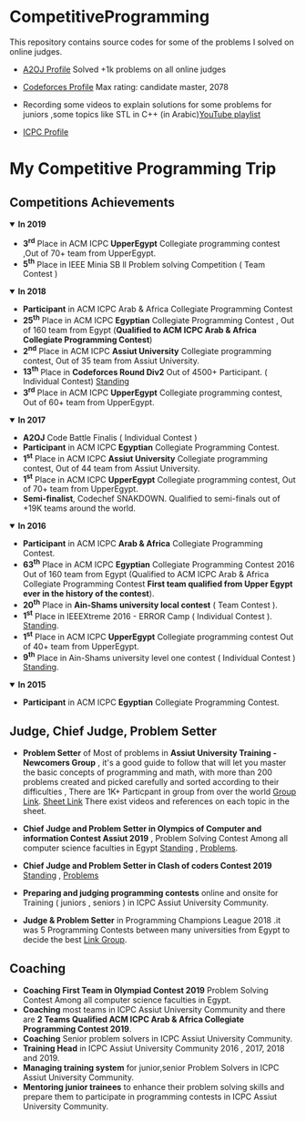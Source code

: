# CompetitiveProgramming
This repository contains source codes for some of the problems I solved on online judges.
*  [A2OJ Profile](https://a2oj.com/profile?Username=hussien_egyptian) Solved +1k problems on all online judges

*  [Codeforces Profile](https://codeforces.com/profile/Hussien_Ibrahiem) Max rating: candidate master, 2078

*  Recording some videos to explain solutions for some problems for juniors ,some topics like STL in C++
 (in Arabic)[YouTube playlist](https://www.youtube.com/channel/UCCH8yNJMxFsfWq7hJ-Ag4gg?view_as=subscriber) 

* [ICPC Profile](https://icpc.baylor.edu/ICPCID/LDIDJS5NF3QD)
# My Competitive Programming Trip
## Competitions Achievements

<details open>
 <summary><b>In 2019</b></summary>
  <p> 
 <ul>
   <li><b>3<sup>rd</sup></b> Place in ACM ICPC <b>UpperEgypt</b> Collegiate programming contest ,Out of 70+ team from UpperEgypt.</li>
   <li><b>5<sup>th</sup></b> Place in IEEE Minia SB ll Problem solving Competition ( Team Contest )</li>
 </ul>
 </p>
</details>


<details open>
 <summary><b>In 2018</b></summary>
  <p> 
 <ul>
  <li><b>Participant</b> in ACM ICPC </b>Arab & Africa</b> Collegiate Programming Contest</li>
   <li><b>25<sup>th</sup></b> Place in ACM ICPC <b>Egyptian</b> Collegiate Programming Contest , Out of 160 team from Egypt (<b>Qualified to ACM ICPC Arab & Africa Collegiate Programming Contest</b>)</li>
   <li><b>2<sup>nd</sup></b> Place in ACM ICPC <b>Assiut University</b> Collegiate programming contest, Out of 35 team from Assiut University. </li>
   <li><b>13<sup>th</sup></b> Place in <b>Codeforces Round Div2</b>  Out of 4500+ Participant. ( Individual Contest)  <a href="https://codeforces.com/contest/979/standings/participant/17575958#p17575958">Standing</a>
</li>
   <li><b>3<sup>rd</sup></b> Place in ACM ICPC <b>UpperEgypt</b> Collegiate programming contest, Out of 60+ team from UpperEgypt. </li>
   
 </ul>
 </p>
</details>

<details open>
 <summary><b>In 2017</b></summary>
  <p> 
 <ul>
  <li> <b>A2OJ</b> Code Battle Finalis ( Individual Contest ) </li>
  <li><b>Participant</b> in ACM ICPC <b>Egyptian</b> Collegiate Programming Contest.</li>
  <li><b>1<sup>st</sup></b> Place in ACM ICPC <b>Assiut University</b> Collegiate programming contest, Out of 44 team from Assiut University.</li>
  <li><b>1<sup>st</sup></b> Place in ACM ICPC <b>UpperEgypt</b> Collegiate programming contest, Out of 70+ team from UpperEgypt. </li> 
  <li><b>Semi-finalist</b>, Codechef SNAKDOWN. Qualified to semi-finals out of +19K teams around the world. </li>
 </ul>
 </p>
</details>

<details open>
 <summary><b>In 2016</b></summary>
  <p> 
 <ul>
  <li><b>Participant</b> in ACM ICPC <b>Arab & Africa</b> Collegiate Programming Contest.</li>
  <li><b>63<sup>th</sup></b> Place in ACM ICPC <b>Egyptian</b> Collegiate Programming Contest 2016 Out of 160 team from Egypt (Qualified to ACM ICPC Arab & Africa Collegiate Programming Contest <b>First team qualified from Upper Egypt ever in the history of the contest</b>).</li>
  <li><b>20<sup>th</sup></b> Place in <b>Ain-Shams university local contest</b> ( Team Contest ).</li>
  <li><b>1<sup>st</sup></b> Place in IEEEXtreme 2016 - ERROR Camp  ( Individual Contest ).   <a href="https://codeforces.com/group/yDgfwmKNMS/contest/205446/standings/groupmates/true">Standing</a>.</li>
  <li><b>1<sup>st</sup></b> Place in ACM ICPC <b>UpperEgypt</b> Collegiate programming contest Out of 40+ team from UpperEgypt.</li>
  <li><b>9<sup>th</sup></b> Place in Ain-Shams university level one contest ( Individual Contest ) <a href="https://codeforces.com/group/iRheA985aq/contest/205996/standings/groupmates/true">Standing</a>. </li>
 </ul>
 </p>
</details>

<details open>
 <summary><b>In 2015</b></summary>
  <p> 
 <ul>
  <li> <b>Participant</b> in ACM ICPC <b>Egyptian</b> Collegiate Programming Contest. </li>
 </ul>
 </p>
</details>

## Judge, Chief Judge, Problem Setter

*  **Problem Setter** of Most of problems in **Assiut University Training - Newcomers Group** , it's a good guide to follow that will let you master the basic concepts of programming and math, with more than 200 problems created and picked carefully and sorted according to their difficulties , There are 1K+ Particpant in group from over the world [Group Link](https://codeforces.com/group/MWSDmqGsZm/contests). [Sheet Link](https://docs.google.com/spreadsheets/d/12XlGl2Nae1NXRDNet_bGQ2HM2O3kq-9FS0Jm2pDwFyg/edit#gid=1683044666) There exist videos and references on each topic in the sheet.
 
*  **Chief Judge and Problem Setter in Olympics of Computer and information Contest Assiut 2019** , Problem Solving Contest Among all computer science faculties in Egypt   [Standing](https://codeforces.com/group/B45Q3zlpw8/contest/238002/standings/groupmates/true) , [Problems](https://codeforces.com/group/B45Q3zlpw8/contest/238002/problems).
*  **Chief Judge and Problem Setter in Clash of coders Contest 2019** [Standing](https://codeforces.com/group/6xgKFebZ67/contest/232911/standings/groupmates/true) , [Problems](https://codeforces.com/group/6xgKFebZ67/contest/232911/problems)

*  **Preparing and judging programming contests** online and onsite for Training ( juniors , seniors ) in ICPC Assiut University Community.

*  **Judge & Problem Setter** in Programming Champions League 2018 .it was 5 Programming Contests between many universities from Egypt to decide the best [Link Group](https://codeforces.com/group/r2KqHsBZRP/contests).

## Coaching
* **Coaching First Team in Olympiad Contest 2019** Problem Solving Contest Among all computer science faculties in Egypt.
* **Coaching** most teams in ICPC Assiut University Community and there are **2 Teams Qualified ACM ICPC Arab & Africa Collegiate Programming Contest 2019**.
* **Coaching** Senior problem solvers in ICPC Assiut University Community.
* **Training Head** in ICPC Assiut University Community 2016 , 2017, 2018 and 2019.
* **Managing training system** for junior,senior Problem Solvers in ICPC Assiut University Community.
* **Mentoring junior trainees** to enhance their problem solving skills and prepare them to participate in programming contests in ICPC Assiut University Community.



